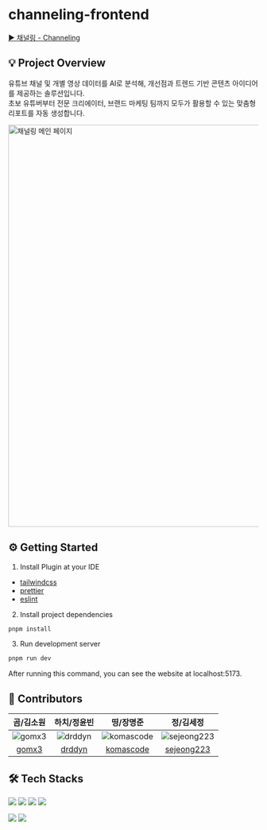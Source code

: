 # channeling-frontend

[▶ 채널링 - Channeling](https://github.com/umc-8th-Channeling)

## 💡 Project Overview

유튜브 채널 및 개별 영상 데이터를 AI로 분석해, 개선점과 트렌드 기반 콘텐츠 아이디어를 제공하는 솔루션입니다.  
초보 유튜버부터 전문 크리에이터, 브랜드 마케팅 팀까지 모두가 활용할 수 있는 맞춤형 리포트를 자동 생성합니다.

<img width="810" alt="채널링 메인 페이지" src="https://github.com/user-attachments/assets/ad801b4f-d1ff-4e59-b72b-3246c8d20f28" />

## ⚙️ Getting Started

1. Install Plugin at your IDE

- [tailwindcss](https://marketplace.visualstudio.com/items?itemName=bradlc.vscode-tailwindcss)
- [prettier](https://marketplace.visualstudio.com/items?itemName=esbenp.prettier-vscode)
- [eslint](https://marketplace.visualstudio.com/items?itemName=dbaeumer.vscode-eslint)

2. Install project dependencies

```bash
pnpm install
```

3. Run development server

```bash
pnpm run dev
```

After running this command, you can see the website at localhost:5173.

## 👥 Contributors

|                            곰/김소원                            |                           하치/정윤빈                            |                              띵/장명준                              |                              정/김세정                               |
| :-------------------------------------------------------------: | :--------------------------------------------------------------: | :-----------------------------------------------------------------: | :------------------------------------------------------------------: |
| ![gomx3](https://avatars.githubusercontent.com/u/102126457?v=4) | ![drddyn](https://avatars.githubusercontent.com/u/130227391?v=4) | ![komascode](https://avatars.githubusercontent.com/u/103755402?v=4) | ![sejeong223](https://avatars.githubusercontent.com/u/203520708?v=4) |
|                [gomx3](https://github.com/gomx3)                |               [drddyn](https://github.com/drddyn)                |              [komascode](https://github.com/komascode)              |             [sejeong223](https://github.com/sejeong223)              |

## 🛠️ Tech Stacks

<img src="https://img.shields.io/badge/react-61DAFB?style=for-the-badge&logo=react&logoColor=black" /> <img src="https://img.shields.io/badge/typescript-3178C6?style=for-the-badge&logo=typescript&logoColor=white" /> <img src="https://img.shields.io/badge/vite-646CFF?style=for-the-badge&logo=vite&logoColor=white" /> <img src="https://img.shields.io/badge/tailwindcss-06B6D4?style=for-the-badge&logo=tailwindcss&logoColor=white" />

<img src="https://img.shields.io/badge/zustand-orange?style=for-the-badge&logo=zustand&logoColor=white" /> <img src="https://img.shields.io/badge/Tanstack Query-FF4154?style=for-the-badge&logo=TanstackQuery&logoColor=white">

